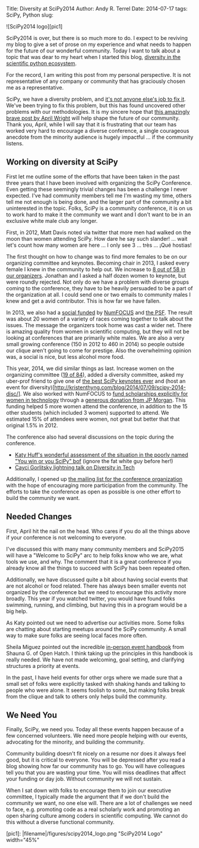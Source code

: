 Title: Diversity at SciPy2014
Author: Andy R. Terrel
Date: 2014-07-17
tags: SciPy, Python
slug: 

![SciPy2014 logo][pic1]

SciPy2014 is over, but there is so much more to do. I expect to be reviving my blog to give a set of prose on my experience and what needs to happen for the future of our wonderful community. Today I want to talk about a topic that was dear to my heart when I started this blog, [diversity in the scientific python ecosystem](|filename|/posts/2012-10-08-thoughts-on-the-scipy-conference.md).

For the record, I am writing this post from my personal perspective. It is not representative of any company or community that has graciously chosen me as a representative.

SciPy, we have a diversity problem, and [it's not anyone else's job to fix it](https://medium.com/theli-st-medium/its-not-my-job-to-fix-your-pipeline-problem-d2da2fe50f7a).  We've been trying to fix this problem, but this has found uncovered other problems with our methodologies. It is my sincere hope that [this amazingly brave post by April Wright](http://wrightaprilm.github.io/posts/lonely.html) will help shape the future of our community. Thank you, April, while I will say that it is frustrating that our team has worked very hard to encourage a diverse conference, a single courageous anecdote from the minority audience is hugely impactful ... if the community listens.

## Working on diversity at SciPy

First let me outline some of the efforts that have been taken in the past three years that I have been involved with organizing the SciPy Conference. Even getting these seemingly trivial changes has been a challenge I never expected. I've had community members tell me I'm wasting my time, others tell me not enough is being done, and the larger part of the community a bit uninterested in the topic. Folks, SciPy is a community conference, it is on us to work hard to make it the community we want and I don't want to be in an exclusive white male club any longer.

First, in 2012, Matt Davis noted via twitter that more men had walked on the moon than women attending SciPy. How dare he say such slander! ... wait let's count how many women are here ... I only see 3 ... très ... ¡Qué hostias! 

The first thought on how to change was to find more females to be on our organizing committee and keynotes. Becoming chair in 2013, I asked every female I knew in the community to help out. We increase to [8 out of 58 in our organizers](http://conference.scipy.org/scipy2013/organizers.php). Jonathan and I asked a half dozen women to keynote, but were roundly rejected. Not only do we have a problem with diverse groups coming to the conference, they have to be heavily persuaded to be a part of the organization at all. I could send one or two emails to community males I knew and get a avid contributor. This is how far we have fallen.

In 2013, we also had a [social funded](|filename|/posts/2013-07-18-women-sci-comp.md) by [NumFOCUS](http://numfocus.org) and [the PSF](http://https://www.python.org/psf/). The result was about 20 women of a variety of races coming together to talk about the issues. The message the organizers took home was cast a wider net. There is amazing quality from women in scientific computing, but they will not be looking at conferences that are primarily white males.  We are also a very small growing conference (150 in 2012 to 460 in 2014) so people outside our clique aren't going to come for prestige. Also the overwhelming opinion was, a social is nice, but less alcohol more food.

This year, 2014, we did similar things as last. Increase women on the organizing committee ([19 of 84](https://conference.scipy.org/scipy2014/organizers/)), added a diversity committee, asked my uber-prof friend to give one of [the best SciPy keynotes ever](http://lorenabarba.com/gallery/prof-barba-gave-keynote-at-scipy-2014/) and (host an event for diversity)[http://kristenthyng.com/blog/2014/07/09/scipy-2014-disc/]. We also worked with NumFOCUS to [fund scholarships explicitly for women in technology](http://conference.scipy.org/news/2014/04/12/scipy2014-submissions-diversity-funding/) through a [generous donation from JP Morgan](http://numfocus.org/news/2013/11/08/jp-morgan-sponsors-pydata-and-women-in-technology/). This funding helped 5 more women attend the conference, in addition to the 15 other students (which included 3 women) supported to attend. We estimated 15% of attendees were women, not great but better that that original 1.5% in 2012.

The conference also had several discussions on the topic during the conference.

* [Katy Huff's wonderful assessment of the situation in the poorly named "You win or you SciPy" bof](https://www.youtube.com/watch?v=e0Z9-EuZJac#t=876) (ignore the fat white guy before her!)
* [Cayci Gorlitsky lightning talk on Diversity in Tech](https://www.youtube.com/watch?v=SMyto7WHiNs#t=46)

Additionally, I opened up [the mailing list for the conference organization](http://mail.scipy.org/pipermail/scipy-organizers/2013-October/000000.html) with the hope of encouraging more participation from the community.  The efforts to take the conference as open as possible is one other effort to build the community we want.

## Needed Changes

First, April hit the nail on the head. Who cares if you do all the things above if your conference is not welcoming to everyone. 

I've discussed this with many many community members and SciPy2015 will have a "Welcome to SciPy" arc to help folks know who we are, what tools we use, and why. The comment that it is a great conference if you already know all the things to succeed with SciPy has been repeated often.  

Additionally, we have discussed quite a bit about having social events that are not alcohol or food related. There has always been smaller events not organized by the conference but we need to encourage this activity more broadly. This year if you watched twitter, you would have found folks swimming, running, and climbing, but having this in a program would be a big help.

As Katy pointed out we need to advertise our activities more. Some folks are chatting about starting meetups around the SciPy community. A small way to make sure folks are seeing local faces more often.

Sheila Miguez pointed out the incredible [in-person event handbook](http://opensource-events.com/) from Shauna G. of Open Hatch. I think taking up the principles in this handbook is really needed. We have not made welcoming, goal setting, and clarifying structures a priority at events. 

In the past, I have held events for other orgs where we made sure that a small set of folks were explicitly tasked with shaking hands and talking to people who were alone.  It seems foolish to some, but making folks break from the clique and talk to others only helps build the community.

## We Need You

Finally, SciPy, we need you. Today all these events happen because of a few concerned volunteers. We need more people helping with our events, advocating for the minority, and building the community.  

Community building doesn't fit nicely on a resume nor does it always feel good, but it is critical to everyone.  You will be depressed after you read a blog showing how far our community has to go. You will have colleagues tell you that you are wasting your time. You will miss deadlines that affect your funding or day job. Without community we will not sustain.

When I sat down with folks to encourage them to join our executive committee, I typically made the argument that if we don't build the community we want, no one else will. There are a lot of challenges we need to face, e.g. promoting code as a real scholarly work and promoting an open sharing culture among coders in scientific computing. We cannot do this without a diverse functional community.


[pic1]: |filename|/figures/scipy2014_logo.png "SciPy2014 Logo" width="45%"
